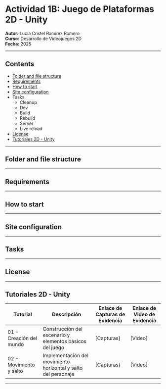 # Actividad 1B: Juego de Plataformas 2D - Unity

**Autor:** Lucía Cristel Ramírez Romero  
**Curso:** Desarrollo de Videojuegos 2D  
**Fecha:** 2025  

---

## Contents
- [Folder and file structure](https://github.com/CristelRR/FirstGame2D/blob/main/README.md#folder-and-file-structure)
- [Requirements](https://github.com/CristelRR/FirstGame2D/blob/main/README.md#requirements)
- [How to start](https://github.com/CristelRR/FirstGame2D/blob/main/README.md#how-to-start)
- [Site configuration](https://github.com/CristelRR/FirstGame2D/blob/main/README.md#site-configuration)
- Tasks
  - Cleanup
  - Dev
  - Build
  - Rebuild
  - Server
  - Live reload
- [License](https://github.com/CristelRR/FirstGame2D/blob/main/README.md#tutoriales-2d---unity)
- [Tutoriales 2D - Unity](https://github.com/CristelRR/FirstGame2D/blob/main/README.md#tutoriales-2d---unity)

---

## Folder and file structure

---

## Requirements

---

## How to start

---

## Site configuration

---

## Tasks

---

## License

---

## Tutoriales 2D - Unity

| Tutorial | Descripción | Enlace de Capturas de Evidencia | Enlace de Video de Evidencia |
|----------|-------------|---------------------------------|------------------------------|
| 01 - Creación del mundo | Construcción del escenario y elementos básicos del juego | [Capturas] | [Video] |
| 02 - Movimiento y salto | Implementación del movimiento horizontal y salto del personaje | [Capturas] | [Video] |

---


